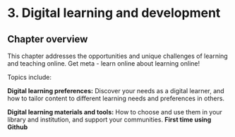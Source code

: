# 3. Digital learning and development

## Chapter overview

This chapter addresses the opportunities and unique challenges of learning and teaching online. Get meta - learn online about learning online! 

Topics include: 

**Digital learning preferences:** Discover your needs as a digital learner, and how to tailor content to different learning needs and preferences in others.

**Digital learning materials and tools:** How to choose and use them in your library and institution, and support your communities.
**First time using Github**
